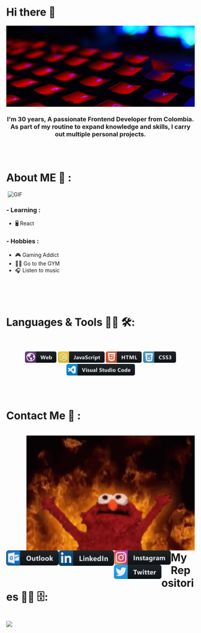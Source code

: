 ### <h1>Hi there 👋</h1>

<div align="center">
<img hight="300" width="700" alt="jpg" align="center" src="https://github.com/Ahuelo/Ahuelo/blob/main/assets/banner.jpg">

<h3>
I'm 30 years, A passionate Frontend Developer from Colombia. As part of my routine to expand knowledge and skills, I carry out multiple personal projects.</h3>
</div>

</br>
</br>



# About ME 💬 :


<img hight="400" width="500" alt="GIF" align="right" src="https://github.com/Xx-Ashutosh-xX/Xx-Ashutosh-xX/blob/master/assets/1936.gif">
</br>



### - Learning :
- 🖥️ React

### - Hobbies : 
- 🎮 Gaming Addict
- 🏋️‍♂️ Go to the GYM
- 🎧 Listen to music

</br>
</br>
</br>



# Languages & Tools 👨‍💻 🛠:
</br>

<p align="center">


<img src="https://github.com/Ahuelo/Ahuelo/blob/main/assets/web.png" alt="web" width="84" hight="50">
<img src="https://github.com/Ahuelo/Ahuelo/blob/main/assets/js.png" alt="javascript" width="125" hight="50">
<img src="https://github.com/Ahuelo/Ahuelo/blob/main/assets/html.png" alt="html"  width="96" hight="50">
<img src="https://github.com/Ahuelo/Ahuelo/blob/main/assets/css3.png" alt="css3" width="88" hight="50">
<img src="https://github.com/Ahuelo/Ahuelo/blob/main/assets/visualstudio_code.png" alt="visualstudio_code" width="183" hight="50">
</br>
</p>
</br>
</br>




# Contact Me 📎 :

<p>
 </br>

 <img hight="320" width="450" align="right" alt="GIF" src="https://github.com/Ahuelo/Ahuelo/blob/main/assets/elmo.gif">

<a href="mailto:nelson.moncar@outlook.com">
 <img align="left" alt="outlook" width="140" hight="100" src="https://github.com/Ahuelo/Ahuelo/blob/main/assets/outlook.png" />
</a>
<a href="https://linkedin.com/in/Ahuelo">
  <img align="left" alt="Linkedin" width="148" hight="100" src="https://github.com/Ahuelo/Ahuelo/blob/main/assets/linkedin.png" />
</br>
</br>
</br>
</a>
<a href="https://www.instagram.com/ahuelo_iv/">
  <img align="left" alt=" instagram" width="152" hight="100" src="https://github.com/Ahuelo/Ahuelo/blob/main/assets/instagram.png" />
</a>
<a href="https://twitter.com/MoncarIvan">
  <img align="left" alt="twitter" width="127" hight="100" src="https://github.com/Ahuelo/Ahuelo/blob/main/assets/twitter.png" />
</a>
 </p>
<!-- Special Thanks
Thanks you for your inspiration 
    - https://github.com/abhisheknaiidu/awesome-github-profile-readme#gifs- 
    - https://github.com/Xx-Ashutosh-xX 
    - https://github.com/MikeCodesDotNET/ColoredBadges -->
</br>
</br>
</br>
</br>
</br>
</br>
</br>
</br>
</br>
</br>
</br>
</br>

# My Repositories 👨‍💻 🗄️:
</br>
<img src="https://i.imgur.com/Lxw1aIW.png" />
</br>


